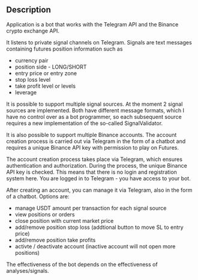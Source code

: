 ## Description

Application is a bot that works with the Telegram API and the Binance crypto exchange API.

It listens to private signal channels on Telegram. Signals are text messages containing futures position information such as
- currency pair
- position side - LONG/SHORT
- entry price or entry zone
- stop loss level
- take profit level or levels
- leverage

It is possible to support multiple signal sources. At the moment 2 signal sources are implemented. Both have different message formats, which I have no control over as a bot programmer, so each subsequent source requires a new implementation of the so-called SignalValidator.

It is also possible to support multiple Binance accounts. The account creation process is carried out via Telegram in the form of a chatbot and requires a unique Binance API key with permission to play on Futures.

The account creation process takes place via Telegram, which ensures authentication and authorization. During the process, the unique Binance API key is checked. This means that there is no login and registration system here. You are logged in to Telegram - you have access to your bot.

After creating an account, you can manage it via Telegram, also in the form of a chatbot. Options are:
- manage USDT amount per transaction for each signal source
- view positions or orders
- close position with current market price
- add/remove position stop loss (addtional button to move SL to entry price)
- add/remove position take profits
- activte / deactivate account (inactive account will not open more positions)

The effectiveness of the bot depends on the effectiveness of analyses/signals.
